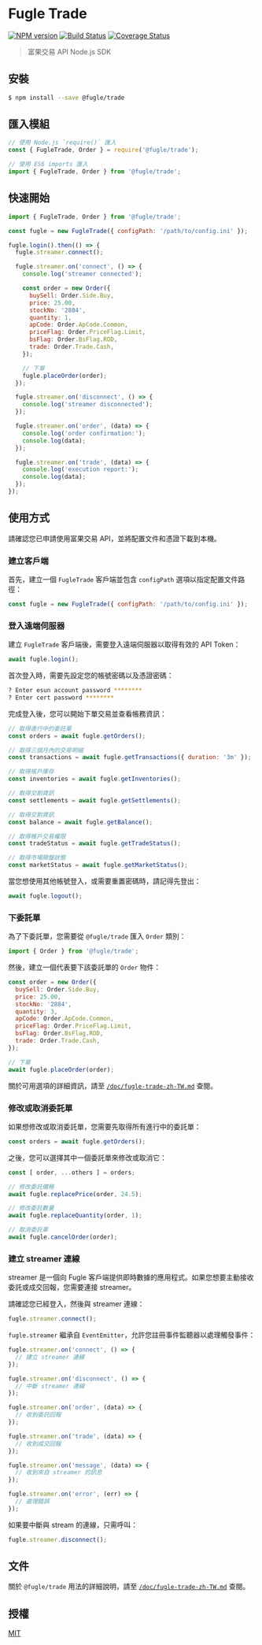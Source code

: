# Fugle Trade

[![NPM version][npm-image]][npm-url]
[![Build Status][action-image]][action-url]
[![Coverage Status][codecov-image]][codecov-url]

> 富果交易 API Node.js SDK

## 安裝

```sh
$ npm install --save @fugle/trade
```

## 匯入模組

```js
// 使用 Node.js `require()` 匯入
const { FugleTrade, Order } = require('@fugle/trade');

// 使用 ES6 imports 匯入
import { FugleTrade, Order } from '@fugle/trade';
```

## 快速開始

```js
import { FugleTrade, Order } from '@fugle/trade';

const fugle = new FugleTrade({ configPath: '/path/to/config.ini' });

fugle.login().then(() => {
  fugle.streamer.connect();

  fugle.streamer.on('connect', () => {
    console.log('streamer connected');

    const order = new Order({
      buySell: Order.Side.Buy,
      price: 25.00,
      stockNo: '2884',
      quantity: 1,
      apCode: Order.ApCode.Common,
      priceFlag: Order.PriceFlag.Limit,
      bsFlag: Order.BsFlag.ROD,
      trade: Order.Trade.Cash,
    });

    // 下單
    fugle.placeOrder(order);
  });

  fugle.streamer.on('disconnect', () => {
    console.log('streamer disconnected');
  });

  fugle.streamer.on('order', (data) => {
    console.log('order confirmation:');
    console.log(data);
  });

  fugle.streamer.on('trade', (data) => {
    console.log('execution report:');
    console.log(data);
  });
});
```

## 使用方式

請確認您已申請使用富果交易 API，並將配置文件和憑證下載到本機。

### 建立客戶端

首先，建立一個 `FugleTrade` 客戶端並包含 `configPath` 選項以指定配置文件路徑：

```js
const fugle = new FugleTrade({ configPath: '/path/to/config.ini' });
```

### 登入遠端伺服器

建立 `FugleTrade` 客戶端後，需要登入遠端伺服器以取得有效的 API Token：

```js
await fugle.login();
```

首次登入時，需要先設定您的帳號密碼以及憑證密碼：

```sh
? Enter esun account password ********
? Enter cert password ********
```

完成登入後，您可以開始下單交易並查看帳務資訊：

```js
// 取得進行中的委託單
const orders = await fugle.getOrders();

// 取得三個月內的交易明細
const transactions = await fugle.getTransactions({ duration: '3m' });

// 取得帳戶庫存
const inventories = await fugle.getInventories();

// 取得交割資訊
const settlements = await fugle.getSettlements();

// 取得交割資訊
const balance = await fugle.getBalance();

// 取得帳戶交易權限
const tradeStatus = await fugle.getTradeStatus();

// 取得市場開盤狀態
const marketStatus = await fugle.getMarketStatus();
```

當您想使用其他帳號登入，或需要重置密碼時，請記得先登出：

```js
await fugle.logout();
```

### 下委託單

為了下委託單，您需要從 `@fugle/trade` 匯入 `Order` 類別：

```js
import { Order } from '@fugle/trade';
```

然後，建立一個代表要下該委託單的 `Order` 物件：

```js
const order = new Order({
  buySell: Order.Side.Buy,
  price: 25.00,
  stockNo: '2884',
  quantity: 3,
  apCode: Order.ApCode.Common,
  priceFlag: Order.PriceFlag.Limit,
  bsFlag: Order.BsFlag.ROD,
  trade: Order.Trade.Cash,
});

// 下單
await fugle.placeOrder(order);
```

關於可用選項的詳細資訊，請至 [`/doc/fugle-trade-zh-TW.md`](./doc/fugle-trade-zh-TW.md#class-order) 查閱。

### 修改或取消委託單

如果想修改或取消委託單，您需要先取得所有進行中的委託單：

```js
const orders = await fugle.getOrders();
```

之後，您可以選擇其中一個委託單來修改或取消它：

```js
const [ order, ...others ] = orders;

// 修改委託價格
await fugle.replacePrice(order, 24.5);

// 修改委託數量
await fugle.replaceQuantity(order, 1);

// 取消委託單
await fugle.cancelOrder(order);
```

### 建立 streamer 連線

streamer 是一個向 Fugle 客戶端提供即時數據的應用程式。如果您想要主動接收委託或成交回報，您需要連接 streamer。

請確認您已經登入，然後與 streamer 連線：

```js
fugle.streamer.connect();
```

`fugle.streamer` 繼承自 `EventEmitter`，允許您註冊事件監聽器以處理觸發事件：

```js
fugle.streamer.on('connect', () => {
  // 建立 streamer 連線
});

fugle.streamer.on('disconnect', () => {
  // 中斷 streamer 連線
});

fugle.streamer.on('order', (data) => {
  // 收到委託回報
});

fugle.streamer.on('trade', (data) => {
  // 收到成交回報
});

fugle.streamer.on('message', (data) => {
  // 收到來自 streamer 的訊息
});

fugle.streamer.on('error', (err) => {
  // 處理錯誤
});
```

如果要中斷與 stream 的連線，只需呼叫：

```js
fugle.streamer.disconnect();
```

## 文件

關於 `@fugle/trade` 用法的詳細說明，請至 [`/doc/fugle-trade-zh-TW.md`](./doc/fugle-trade-zh-TW.md) 查閱。

## 授權

[MIT](LICENSE)

[npm-image]: https://img.shields.io/npm/v/@fugle/trade.svg
[npm-url]: https://npmjs.com/package/@fugle/trade
[action-image]: https://img.shields.io/github/actions/workflow/status/fugle-dev/fugle-trade-node/node.js.yml?branch=master
[action-url]: https://github.com/fugle-dev/fugle-trade-node/actions/workflows/node.js.yml
[codecov-image]: https://img.shields.io/codecov/c/github/fugle-dev/fugle-trade-node.svg
[codecov-url]: https://codecov.io/gh/fugle-dev/fugle-trade-node
